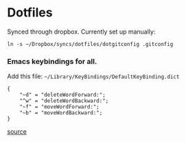 # Dotfiles

Synced through dropbox. Currently set up manually:

    ln -s ~/Dropbox/syncs/dotfiles/dotgitconfig .gitconfig


### Emacs keybindings for all.

Add this file: `~/Library/KeyBindings/DefaultKeyBinding.dict`

```
{
    "~d" = "deleteWordForward:";
    "^w" = "deleteWordBackward:";
    "~f" = "moveWordForward:";
    "~b" = "moveWordBackward:";
}
```

[source](http://blog.sensible.io/2012/10/19/mac-os-x-emacs-style-keybindings-everywhere.html)
